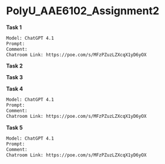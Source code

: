 # PolyU_AAE6102_Assignment2

**Task 1**
```bash
Model: ChatGPT 4.1
Prompt:
Comment:
Chatroom Link: https://poe.com/s/MFzPZuzLZXcqX1yD6yOX
```


**Task 2**



**Task 3**


**Task 4**
```bash
Model: ChatGPT 4.1
Prompt:
Comment:
Chatroom Link: https://poe.com/s/MFzPZuzLZXcqX1yD6yOX
```

**Task 5**
```bash
Model: ChatGPT 4.1
Prompt:
Comment:
Chatroom Link: https://poe.com/s/MFzPZuzLZXcqX1yD6yOX
```
